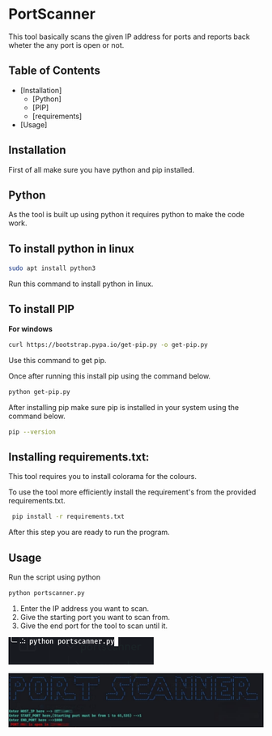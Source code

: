 # PortScanner

This tool basically scans the given IP address for ports and reports back wheter the any port is open or not.

## Table of Contents

- [Installation]
    - [Python]
    - [PIP]
    - [requirements]
- [Usage]

## Installation

First of all make sure you have python and pip installed.

## Python 

As the tool is built up using python it requires python to make the code work.

## To install python in linux

```bash
sudo apt install python3
```

Run this command to install python in linux.

## To install PIP

__For windows__

```bash
curl https://bootstrap.pypa.io/get-pip.py -o get-pip.py
```

Use this command to get pip.

Once after running this install pip using the command below.

```bash
python get-pip.py
```
After installing pip make sure pip is installed in your system using the command below.

```bash
pip --version
```

## Installing requirements.txt:

This tool requires you to install colorama for the colours.

To use the tool more efficiently install the requirement's from the provided requirements.txt.

```bash
 pip install -r requirements.txt
```

After this step you are ready to run the program.

## Usage

Run the script using python

```bash
python portscanner.py
```

1. Enter the IP address you want to scan.
2. Give the starting port you want to scan from.
3. Give the end port for the tool to scan until it.

![portscan.py](https://github.com/Victorcreations/portscanner/blob/main/images/Screenshot%20from%202023-08-21%2022-30-06.png)

![portoutput](https://github.com/Victorcreations/portscanner/blob/main/images/portoutput.jpeg)
